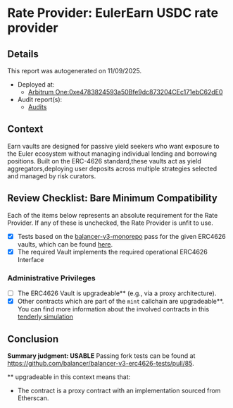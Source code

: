 
# Rate Provider: EulerEarn USDC rate provider

## Details
This report was autogenerated on 11/09/2025.

- Deployed at:
    - [Arbitrum One:0xe4783824593a50Bfe9dc873204CEc171ebC62dE0](https://arbiscan.io/address/0xe4783824593a50Bfe9dc873204CEc171ebC62dE0)
- Audit report(s):
    - [Audits](https://docs.euler.finance/security/earn-audits)

## Context
Earn vaults are designed for passive yield seekers who want exposure to the Euler ecosystem without managing individual lending and borrowing positions. Built on the ERC-4626 standard,these vaults act as yield aggregators,deploying user deposits across multiple strategies selected and managed by risk curators.

## Review Checklist: Bare Minimum Compatibility
Each of the items below represents an absolute requirement for the Rate Provider. If any of these is unchecked, the Rate Provider is unfit to use.

- [x] Tests based on the [balancer-v3-monorepo](https://github.com/balancer/balancer-v3-monorepo/tree/main/pkg/vault/test/foundry/fork) pass for the given ERC4626 vaults, which can be found [here](https://github.com/balancer/balancer-v3-erc4626-tests/tree/main/test).
- [x] The required Vault implements the required operational ERC4626 Interface

### Administrative Privileges
- [ ] The ERC4626 Vault is upgradeable** (e.g., via a proxy architecture).
- [x] Other contracts which are part of the `mint` callchain are upgradeable**. You can find more information
   about the involved contracts in this [tenderly simulation](https://www.tdly.co/shared/simulation/98cc6198-fcf7-4995-a514-b8c4b85bb407)

## Conclusion
**Summary judgment: USABLE**
Passing fork tests can be found at https://github.com/balancer/balancer-v3-erc4626-tests/pull/85.

** upgradeable in this context means that:
- The contract is a proxy contract with an implementation sourced from Etherscan.
    
